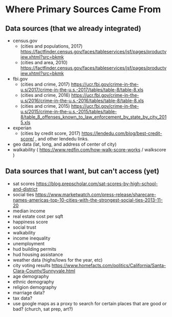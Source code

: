 # Where Primary Sources Came From

## Data sources (that we already integrated)

- census.gov
  - (cities and populations, 2017) <https://factfinder.census.gov/faces/tableservices/jsf/pages/productview.xhtml?src=bkmk>
  - (cities and area, 2010) <https://factfinder.census.gov/faces/tableservices/jsf/pages/productview.xhtml?src=bkmk>
- fbi.gov
  - (cities and crime, 2017) <https://ucr.fbi.gov/crime-in-the-u.s/2017/crime-in-the-u.s.-2017/tables/table-8/table-8.xls>
  - (cities and crime, 2016) <https://ucr.fbi.gov/crime-in-the-u.s/2016/crime-in-the-u.s.-2016/tables/table-8/table-8.xls>
  - (cities and crime, 2015) <https://ucr.fbi.gov/crime-in-the-u.s/2015/crime-in-the-u.s.-2015/tables/table-8/table_8_offenses_known_to_law_enforcement_by_state_by_city_2015.xls>
- experian
  - (cities by credit score, 2017) <https://lendedu.com/blog/best-credit-score/> , and other lendedu links.
- geo data (lat, long, and address of center of city)
- walkability ( <https://www.redfin.com/how-walk-score-works> / walkscore )

## Data sources that I want, but can't access (yet)

- sat scores <https://blog.prepscholar.com/sat-scores-by-high-school-and-district>
- social ties <https://www.marketwatch.com/press-release/sharecare-names-americas-top-10-cities-with-the-strongest-social-ties-2013-11-20>
- median income
- real estate cost per sqft
- happiness score
- social trust
- walkability
- income inequality
- unemployment
- hud building permits
- hud housing assistance
- weather data (highs/lows for the year, etc)
- city voting results <https://www.homefacts.com/politics/California/Santa-Clara-County/Sunnyvale.html>
- age demography
- ethnic demography
- religion demography
- marriage data?
- tax data?
- use google maps as a proxy to search for certain places that are good or bad? (church, sat prep, art?)
